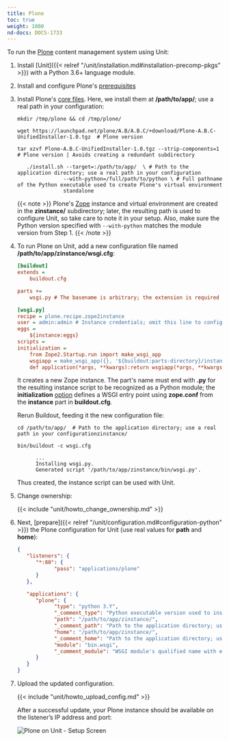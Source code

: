 ```yaml
---
title: Plone
toc: true
weight: 1800
nd-docs: DOCS-1733
---
```


To run the [Plone](https://plone.org) content management system using Unit:

1. Install [Unit]({{< relref "/unit/installation.md#installation-precomp-pkgs" >}}) with a Python 3.6+ language module.

2. Install and configure Plone's [prerequisites](https://docs.plone.org/manage/installing/requirements.html)

3. Install Plone's [core files](https://docs.plone.org/manage/installing/installation.html).
   Here, we install them at **/path/to/app/**; use a real path in your configuration:

   ```console
   mkdir /tmp/plone && cd /tmp/plone/
   ```

   ```console
   wget https://launchpad.net/plone/A.B/A.B.C/+download/Plone-A.B.C-UnifiedInstaller-1.0.tgz  # Plone version
   ```

   ```console
   tar xzvf Plone-A.B.C-UnifiedInstaller-1.0.tgz --strip-components=1  # Plone version | Avoids creating a redundant subdirectory
   ```

   ```console
      ./install.sh --target=:/path/to/app/  \ # Path to the application directory; use a real path in your configuration
                  --with-python=/full/path/to/python \ # Full pathname of the Python executable used to create Plone's virtual environment
                  standalone
   ```

   {{< note >}}
   Plone's [Zope](https://plone.org/what-is-plone/zope) instance and
   virtual environment are created in the **zinstance/** subdirectory;
   later, the resulting path is used to configure Unit, so take care to note
   it in your setup. Also, make sure the Python version specified with
   `--with-python` matches the module version from Step 1.
   {{< /note >}}

4. To run Plone on Unit, add a new configuration file named
   **/path/to/app/zinstance/wsgi.cfg**:

   ```cfg
   [buildout]
   extends =
       buildout.cfg

   parts +=
       wsgi.py # The basename is arbitrary; the extension is required to make the resulting Python module discoverable

   [wsgi.py]
   recipe = plone.recipe.zope2instance
   user = admin:admin # Instance credentials; omit this line to configure them interactively
   eggs =
       ${instance:eggs}
   scripts =
   initialization =
       from Zope2.Startup.run import make_wsgi_app
       wsgiapp = make_wsgi_app({}, '${buildout:parts-directory}/instance/etc/zope.conf') # Path to the Zope instance's configuration
       def application(*args, **kwargs):return wsgiapp(*args, **kwargs)
   ```

   It creates a new Zope instance. The part's name must end with **.py**
   for the resulting instance script to be recognized as a Python module; the
   **initialization** [option](https://pypi.org/project/plone.recipe.zope2instance/#common-options)
   defines a WSGI entry point using **zope.conf** from the **instance**
   part in **buildout.cfg**.

   Rerun Buildout, feeding it the new configuration file:

   ```console
   cd /path/to/app/  # Path to the application directory; use a real path in your configurationzinstance/
   ```

   ```console
   bin/buildout -c wsgi.cfg

         ...
         Installing wsgi.py.
         Generated script '/path/to/app/zinstance/bin/wsgi.py'.
   ```

   Thus created, the instance script can be used with Unit.

5. Change ownership:

   {{< include "unit/howto_change_ownership.md" >}}

6. Next, [prepare]({{< relref "/unit/configuration.md#configuration-python" >}}) the Plone configuration for Unit
   (use real values for **path** and **home**):

   ```json
   {
      "listeners": {
         "*:80": {
               "pass": "applications/plone"
         }
      },

      "applications": {
         "plone": {
               "type": "python 3.Y",
               "_comment_type": "Python executable version used to install Plone",
               "path": "/path/to/app/zinstance/",
               "_comment_path": "Path to the application directory; use a real path in your configuration",
               "home": "/path/to/app/zinstance/",
               "_comment_home": "Path to the application directory; use a real path in your configuration",
               "module": "bin.wsgi",
               "_comment_module": "WSGI module's qualified name with extension omitted"
         }
      }
   }
   ```

7. Upload the updated configuration.

   {{< include "unit/howto_upload_config.md" >}}

   After a successful update, your Plone instance should be available on the
   listener’s IP address and port:

   ![Plone on Unit - Setup Screen](/unit/images/plone.png)
